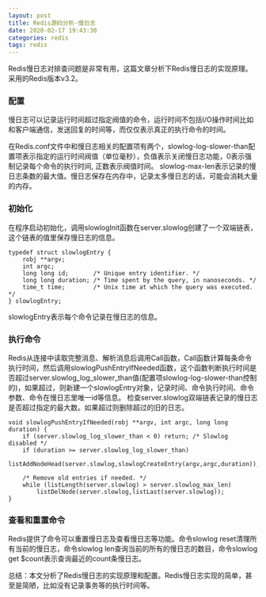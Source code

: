 ```yaml
---
layout: post
title: Redis源码分析-慢日志
date: 2020-02-17 19:43:30
categories: redis
tags: redis
---
```


Redis慢日志对排查问题是非常有用，这篇文章分析下Redis慢日志的实现原理。 采用的Redis版本v3.2。  
   
### **配置**    
  
慢日志可以记录运行时间超过指定阀值的命令，运行时间不包括I/O操作时间比如和客户端通信，发送回复的时间等，而仅仅表示真正的执行命令的时间。

在Redis.conf文件中和慢日志相关的配置项有两个，slowlog-log-slower-than配置项表示指定的运行时间阀值（单位毫秒），负值表示关闭慢日志功能，0表示强制记录每个命令的执行时间, 正数表示阀值时间。
slowlog-max-len表示记录的慢日志条数的最大值。慢日志保存在内存中，记录太多慢日志的话，可能会消耗大量的内存。   
    
### 初始化
   
在程序启动初始化，调用slowlogInit函数在server.slowlog创建了一个双端链表，这个链表的值里保存慢日志的信息。

``` 
typedef struct slowlogEntry {
    robj **argv;
    int argc;
    long long id;       /* Unique entry identifier. */
    long long duration; /* Time spent by the query, in nanoseconds. */
    time_t time;        /* Unix time at which the query was executed. */
} slowlogEntry;
```
slowlogEntry表示每个命令记录在慢日志的信息。    
    
### 执行命令

Redis从连接中读取完整消息、解析消息后调用Call函数，Call函数计算每条命令执行时间，然后调用slowlogPushEntryIfNeeded函数，这个函数判断执行时间是否超过server.slowlog_log_slower_than值(配置项slowlog-log-slower-than控制的)，如果超过，则新建一个slowlogEntry对象，记录时间、命令执行时间、命令参数、命令在慢日志里唯一id等信息。 检查server.slowlog双端链表记录的慢日志是否超过指定的最大数。如果超过则删除超过的旧的日志。

```
void slowlogPushEntryIfNeeded(robj **argv, int argc, long long duration) {
    if (server.slowlog_log_slower_than < 0) return; /* Slowlog disabled */
    if (duration >= server.slowlog_log_slower_than)
        listAddNodeHead(server.slowlog,slowlogCreateEntry(argv,argc,duration));

    /* Remove old entries if needed. */
    while (listLength(server.slowlog) > server.slowlog_max_len)
        listDelNode(server.slowlog,listLast(server.slowlog));
}

```    
### 查看和重置命令
Redis提供了命令可以重置慢日志及查看慢日志等功能。命令slowlog reset清理所有当前的慢日志，命令slowlog len查询当前的所有的慢日志的数目，命令slowlog get $count表示查询最近的count条慢日志。

总结：本文分析了Redis慢日志的实现原理和配置。Redis慢日志实现的简单，甚至是简陋，比如没有记录事务等的执行时间等。